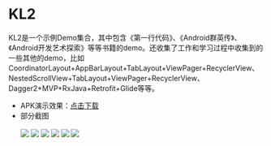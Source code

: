 # KL2
KL2是一个示例Demo集合，其中包含《第一行代码》、《Android群英传》、《Android开发艺术探索》等等书籍的demo。还收集了工作和学习过程中收集到的一些其他的demo，比如CoordinatorLayout+AppBarLayout+TabLayout+ViewPager+RecyclerView、NestedScrollView+TabLayout+ViewPager+RecyclerView、Dagger2+MVP+RxJava+Retrofit+Glide等等。
 * APK演示效果：[点击下载](https://raw.githubusercontent.com/jweihao/KL2/master/apk/kl2-debug.apk)
 * 部分截图<br><br>
![](https://github.com/jweihao/KL2/blob/master/imgs/KL1.png)
![](https://github.com/jweihao/KL2/blob/master/imgs/KL2.png)
![](https://github.com/jweihao/KL2/blob/master/imgs/kl3.png)
![](https://github.com/jweihao/KL2/blob/master/imgs/kl6.png)
![](https://github.com/jweihao/KL2/blob/master/imgs/kl7.png)
![](https://github.com/jweihao/KL2/blob/master/imgs/kl8.png)
